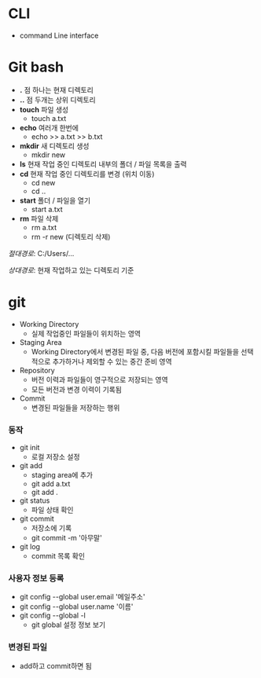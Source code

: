 # CLI

* command Line interface

# Git bash

* **.** 점 하나는 현재 디렉토리
* **..** 점 두개는 상위 디렉토리
* **touch** 파일 생성
  * touch a.txt
* **echo** 여러개 한번에
  * echo >> a.txt >> b.txt
* **mkdir** 새 디렉토리 생성
  * mkdir new
* **ls** 현재 작업 중인 디렉토리 내부의 폴더 / 파일 목록을 출력
* **cd** 현재 작업 중인 디렉토리를 변경 (위치 이동)
  * cd new
  * cd ..
* **start** 폴더 / 파일을 열기
  * start a.txt
* **rm** 파일 삭제
  * rm a.txt
  * rm -r new (디렉토리 삭제)

*절대경로*: C:/Users/...

*상대경로*: 현재 작업하고 있는 디렉토리 기준

# git

* Working Directory
  * 실제 작업중인 파일들이 위치하는 영역
* Staging Area
  * Working Directory에서 변경된 파일 중, 다음 버전에 포함시킬 파일들을 선택적으로 추가하거나 제외할 수 있는 중간 준비 영역
* Repository
  * 버전 이력과 파일들이 영구적으로 저장되는 영역
  * 모든 버전과 변경 이력이 기록됨
* Commit
  * 변경된 파일들을 저장하는 행위

### 동작

* git init
  * 로컬 저장소 설정
* git add
  * staging area에 추가
  * git add a.txt
  * git add .
* git status
  * 파일 상태 확인
* git commit
  * 저장소에 기록
  * git commit -m '아무말'
* git log
  * commit 목록 확인

### 사용자 정보 등록

* git config --global user.email '메일주소'
* git config --global user.name '이름'
* git config --global -l
  * git global 설정 정보 보기

### 변경된 파일

* add하고 commit하면 됨
